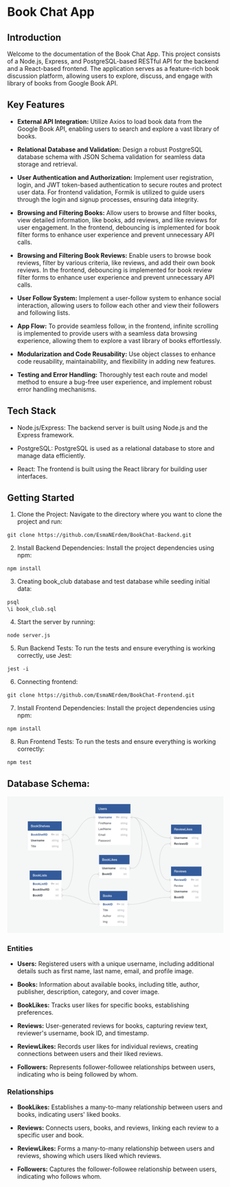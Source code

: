 # Book Chat App

## Introduction

Welcome to the documentation of the Book Chat App. This project consists of a Node.js, Express, and PostgreSQL-based RESTful API for the backend and a React-based frontend. The application serves as a feature-rich book discussion platform, allowing users to explore, discuss, and engage with library of books from Google Book API.


## Key Features

- **External API Integration:** Utilize Axios to load book data from the Google Book API, enabling users to search and explore a vast library of books.

- **Relational Database and Validation:** Design a robust PostgreSQL database schema with JSON Schema validation for seamless data storage and retrieval.

- **User Authentication and Authorization:** Implement user registration, login, and JWT token-based authentication to secure routes and protect user data. For frontend validation, Formik is utilized to guide users through the login and signup processes, ensuring data integrity.

- **Browsing and Filtering Books:** Allow users to browse and filter books, view detailed information, like books, add reviews, and like reviews for user engagement. In the frontend, debouncing is implemented for book filter forms to enhance user experience and prevent unnecessary API calls.

- **Browsing and Filtering Book Reviews:** Enable users to browse book reviews, filter by various criteria, like reviews, and add their own book reviews. In the frontend, debouncing is implemented for book review filter forms to enhance user experience and prevent unnecessary API calls.

- **User Follow System:** Implement a user-follow system to enhance social interaction, allowing users to follow each other and view their followers and following lists.

- **App Flow:** To provide seamless follow, in the frontend, infinite scrolling is implemented to provide users with a seamless data browsing experience, allowing them to explore a vast library of books effortlessly.

- **Modularization and Code Reusability:** Use object classes to enhance code reusability, maintainability, and flexibility in adding new features.

- **Testing and Error Handling:** Thoroughly test each route and model method to ensure a bug-free user experience, and implement robust error handling mechanisms.


## Tech Stack

- Node.js/Express: The backend server is built using Node.js and the Express framework.

- PostgreSQL: PostgreSQL is used as a relational database to store and manage data efficiently.

- React: The frontend is built using the React library for building user interfaces.


## Getting Started

1. Clone the Project: Navigate to the directory where you want to clone the project and run:

```
git clone https://github.com/EsmaNErdem/BookChat-Backend.git
```

2. Install Backend Dependencies: Install the project dependencies using npm:

```
npm install
```

3. Creating book_club database and test database while seeding initial data:

```
psql
\i book_club.sql
```

4. Start the server by running:

```
node server.js
```
    
5. Run Backend Tests: To run the tests and ensure everything is working correctly, use Jest:

```
jest -i
```

6. Connecting frontend:
```
git clone https://github.com/EsmaNErdem/BookChat-Frontend.git
```

7. Install Frontend Dependencies: Install the project dependencies using npm:

```
npm install
```

8. Run Frontend Tests: To run the tests and ensure everything is working correctly:

```
npm test
```


## Database Schema:

![Database Schema](/static/bookclub-db.png)

### Entities

- **Users:** Registered users with a unique username, including additional details such as first name, last name, email, and profile image.

- **Books:** Information about available books, including title, author, publisher, description, category, and cover image.

- **BookLikes:** Tracks user likes for specific books, establishing preferences.

- **Reviews:** User-generated reviews for books, capturing review text, reviewer's username, book ID, and timestamp.

- **ReviewLikes:** Records user likes for individual reviews, creating connections between users and their liked reviews.

- **Followers:** Represents follower-followee relationships between users, indicating who is being followed by whom.

### Relationships

- **BookLikes:** Establishes a many-to-many relationship between users and books, indicating users' liked books.

- **Reviews:** Connects users, books, and reviews, linking each review to a specific user and book.

- **ReviewLikes:** Forms a many-to-many relationship between users and reviews, showing which users liked which reviews.

- **Followers:** Captures the follower-followee relationship between users, indicating who follows whom.